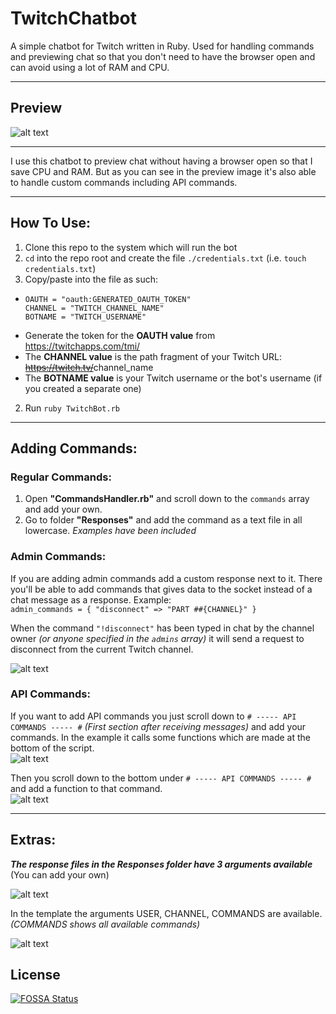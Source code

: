 # TwitchChatbot
A simple chatbot for Twitch written in Ruby. Used for handling commands and previewing chat so that you don't need to have the browser open and can avoid using a lot of RAM and CPU.

----

## Preview
![alt text](https://i.imgur.com/QOuqtfS.png "Preview of the chat bot")

----

I use this chatbot to preview chat without having a browser open so that I save CPU and RAM.
But as you can see in the preview image it's also able to handle custom commands including API commands.

----

## How To Use:  
1. Clone this repo to the system which will run the bot
2. `cd` into the repo root and create the file `./credentials.txt` (i.e. `touch credentials.txt`)
2. Copy/paste into the file as such:
  *     OAUTH = "oauth:GENERATED_OAUTH_TOKEN"
        CHANNEL = "TWITCH_CHANNEL_NAME"
        BOTNAME = "TWITCH_USERNAME"
  * Generate the token for the **OAUTH value** from
    <https://twitchapps.com/tmi/>
  * The **CHANNEL value** is the path fragment of your Twitch URL:
    <s>https://twitch.tv/</s>channel_name
  * The **BOTNAME value** is your Twitch username or the bot's
    username (if you created a separate one)
2. Run `ruby TwitchBot.rb`

----  

## **Adding Commands:**  
### **Regular Commands:**  
1. Open **"CommandsHandler.rb"** and scroll down to the `commands` array and add your own.
2. Go to folder **"Responses"** and add the command as a text file in all lowercase. _Examples have been included_  

### **Admin Commands:**  
If you are adding admin commands add a custom response next to it. There you'll be able to add commands that gives data to the socket instead of a chat message as a response. Example:  
    `admin_commands = {
		"disconnect" => "PART ##{CHANNEL}"
		}`  
  
When the command `"!disconnect"` has been typed in chat by the channel owner _(or anyone specified in the `admins` array)_ it will send a request to disconnect from the current Twitch channel.   
  
![alt text](https://i.imgur.com/iYtSvaG.png "Prefix, commands and admin commands")  
  
### **API Commands:**  
If you want to add API commands you just scroll down to `# ----- API COMMANDS ----- #` _(First section after receiving messages)_ and add your commands. In the example it calls some functions which are made at the bottom of the script.  
![alt text](https://i.imgur.com/CBF7vYf.png "Right after the received messages section")  
  
Then you scroll down to the bottom under `# ----- API COMMANDS ----- #` and add a function to that command.  
![alt text](https://i.imgur.com/xejccqp.png "Here you add your dedicated function for the API command")  

----

## Extras:
_**The response files in the Responses folder have 3 arguments available**_ (You can add your own)  

![alt text](https://i.imgur.com/Pb6JPz8.png "Preview of command arguments")

In the template the arguments USER, CHANNEL, COMMANDS are available. _(COMMANDS shows all available commands)_  
  
![alt text](https://i.imgur.com/7oRcLvw.png "Here you can add your replacements")  


## License
[![FOSSA Status](https://app.fossa.io/api/projects/git%2Bgithub.com%2FBenTearzz%2FRubyTwitchChatbot.svg?type=large)](https://app.fossa.io/projects/git%2Bgithub.com%2FBenTearzz%2FRubyTwitchChatbot?ref=badge_large)
